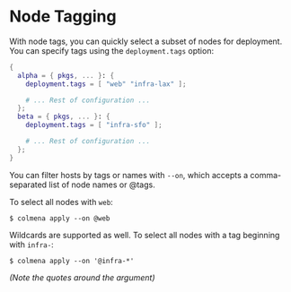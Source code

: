 # Node Tagging

With node tags, you can quickly select a subset of nodes for deployment.
You can specify tags using the `deployment.tags` option:

```nix
{
  alpha = { pkgs, ... }: {
    deployment.tags = [ "web" "infra-lax" ];

    # ... Rest of configuration ...
  };
  beta = { pkgs, ... }: {
    deployment.tags = [ "infra-sfo" ];

    # ... Rest of configuration ...
  };
}
```

You can filter hosts by tags or names with `--on`, which accepts a comma-separated list of node names or @tags.

To select all nodes with `web`:

```console
$ colmena apply --on @web
```

Wildcards are supported as well.
To select all nodes with a tag beginning with `infra-`:

```console
$ colmena apply --on '@infra-*'
```
*(Note the quotes around the argument)*
